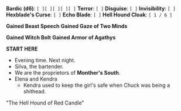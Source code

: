 **Bardic (d6)**: `[ ][ ][ ][ ][ ]`
**Terror**: `[ ]`
**Disguise**: `[ ]`
**Invisibility**: `[ ]`
**Hexblade's Curse**: `[ ]`
**Echo Blade**: `[ ]`
**Hell Hound Cloak**: `[ 1 / 6 ]`

**Gained Beast Speech**
**Gained Gaze of Two Minds**

**Gained Witch Bolt**
**Gained Armor of Agathys**

**START HERE**

- Evening time. Next night.
- Silva, the bartender.
- We are the proprietors of **Monther's South**.
- Elena and Kendra
	- Kendra used to keep the girl's safe when Chuck was being a shithead.

"The Hell Hound of Red Candle"